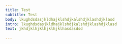 ```yaml
---
title: Test
subtitle: Test
body: lkughdsdasjkldhajklshdjkalshdjklashdjklasd
intro: lkughdsdasjkldhajklshdjkalshdjklashdjklasd
text: jkhdjklhjklhjklhjklhasdasdsd
    
---
```


